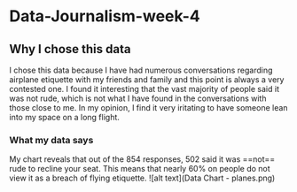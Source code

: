 # Data-Journalism-week-4
## Why I chose this data
I chose this data because I have had numerous conversations regarding airplane etiquette with my friends and family and this point is always a very contested one. I found it interesting that the vast majority of people said it was not rude, which is not what I have found in the conversations with those close to me. In my opinion, I find it very iritating to have someone lean into my space on a long flight. 
### What my data says
My chart reveals that out of the 854 responses, 502 said it was ==not== rude to recline your seat. This means that nearly 60% on people do not view it as a breach of flying etiquette. 
![alt text](Data Chart - planes.png) 
